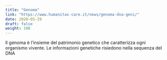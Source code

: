 ```yaml
---
title: "Genoma"
link: "https://www.humanitas-care.it/news/genoma-dna-geni/"
date: 2020-05-29
draft: false
weight: 108
---
```


Il genoma è l’insieme del patrimonio genetico che caratterizza ogni organismo vivente. Le informazioni genetiche risiedono nella sequenza del DNA
